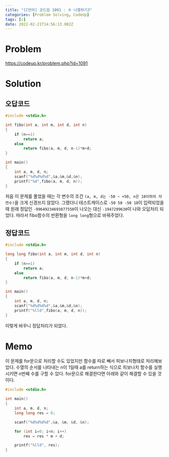 ```yaml
---
title: "[C언어] 코드업 1091 : 수 나열하기3"
categories: [Problem Solving, CodeUp]
tags: [c]
date: 2022-02-21T14:56:13.002Z
---
```

# Problem
<https://codeup.kr/problem.php?id=1091>

# Solution

## 오답코드
```c
#include <stdio.h>

int fibo(int a, int m, int d, int n)
{
    if (n==1)
        return a;
    else
        return fibo(a, m, d, n-1)*m+d;
}

int main()
{
    int a, m, d, n;
    scanf("%d%d%d%d",&a,&m,&d,&n);
    printf("%d",fibo(a, m, d, n));
}
```
처음 이 문제를 풀었을 때는 각 변수의 조건 `(a, m, d는 -50 ~ +50, n은 10이하의 자연수)`을 크게 신경쓰지 않았다. 그랬더니 테스트케이스로 `-50 50 -50 10`이 입력되었을 때 원래 정답인 `-99649234693877550`이 나오는 대신 `-1947299630`이 나와 오답처리 되었다. 따라서 fibo함수의 반환형을 `long long`형으로 바꿔주었다.


## 정답코드

```c
#include <stdio.h>

long long fibo(int a, int m, int d, int n)
{
    if (n==1)
        return a;
    else
        return fibo(a, m, d, n-1)*m+d;
}

int main()
{
    int a, m, d, n;
    scanf("%d%d%d%d",&a,&m,&d,&n);
    printf("%lld",fibo(a, m, d, n));
}
```
이렇게 바꾸니 정답처리가 되었다.

# Memo
이 문제를 for문으로 처리할 수도 있었지만 함수를 따로 빼서 피보나치형태로 처리해보았다. 수열의 순서를 나타내는 n이 1일때 a를 return하는 식으로 피보나치 함수를 실행시키면 n번째 수를 구할 수 있다.
for문으로 해결한다면 아래와 같이 해결할 수 있을 것이다.
```c
#include <stdio.h>

int main()
{
    int a, m, d, n;
    long long res = 0;

    scanf("%d%d%d%d",&a, &m, &d, &n);

    for (int i=0; i<n; i++)
        res = res * m + d;

    printf("%lld", res);
}
```